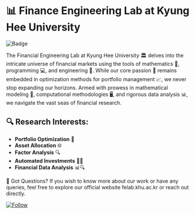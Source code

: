 # 📊 Finance Engineering Lab at Kyung Hee University
![Badge](https://img.shields.io/badge/Kyung%20Hee%20University-Finance%20Engineering%20Lab-blue)

The Financial Engineering Lab at Kyung Hee University 🏛 delves into the intricate universe of financial markets using the tools of mathematics 🧮, programming 💻, and engineering 🔧. While our core passion 🚀 remains embedded in optimization methods for portfolio management 📈, we never stop expanding our horizons. Armed with prowess in mathematical modeling 📐, computational methodologies 🖥, and rigorous data analysis 📊, we navigate the vast seas of financial research.

## 🔍 Research Interests:
- **Portfolio Optimization** 📁
- **Asset Allocation** 🌐
- **Factor Analysis** 🔍
- **Automated Investments** 🤖💼
- **Financial Data Analysis** 📊🔍

🤔 Got Questions?
If you wish to know more about our work or have any queries, feel free to explore our official website felab.khu.ac.kr or reach out directly.

[![Follow](https://img.shields.io/github/followers/FELAB-KHU?label=Follow&style=social)](https://github.com/FELAB-KHU)
